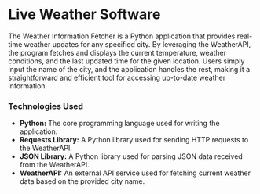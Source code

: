 # Live Weather Software

The Weather Information Fetcher is a Python application that provides real-time weather updates for any specified city. By leveraging the WeatherAPI, the program fetches and displays the current temperature, weather conditions, and the last updated time for the given location. Users simply input the name of the city, and the application handles the rest, making it a straightforward and efficient tool for accessing up-to-date weather information.


### Technologies Used

- **Python:** The core programming language used for writing the application.
- **Requests Library:** A Python library used for sending HTTP requests to the WeatherAPI.
- **JSON Library:** A Python library used for parsing JSON data received from the WeatherAPI.
- **WeatherAPI:** An external API service used for fetching current weather data based on the provided city name.